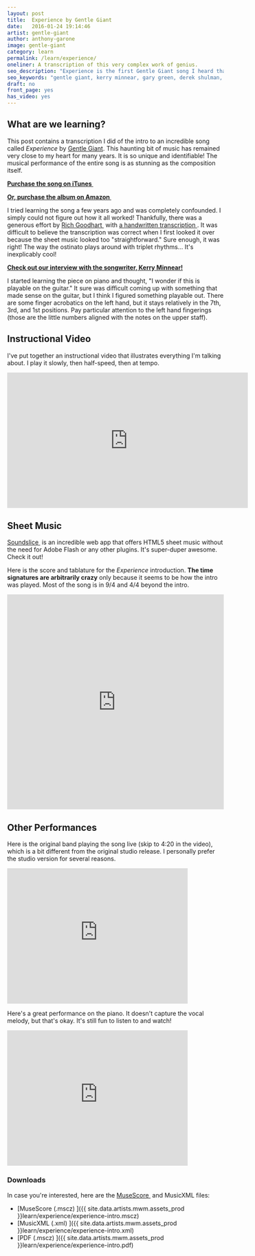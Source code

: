 ```yaml
---
layout: post
title:  Experience by Gentle Giant
date:   2016-01-24 19:14:46
artist: gentle-giant
author: anthony-garone
image: gentle-giant
category: learn
permalink: /learn/experience/
oneliner: A transcription of this very complex work of genius.
seo_description: "Experience is the first Gentle Giant song I heard that I absolutely couldn't figure out."
seo_keywords: "gentle giant, kerry minnear, gary green, derek shulman, ray shulman, phil shulman"
draft: no
front_page: yes
has_video: yes
---
```

## What are we learning?

This post contains a transcription I did of the intro to an incredible song called *Experience* by [Gentle Giant](/discover/gentle-giant). This haunting bit of music has remained very close to my heart for many years. It is so unique and identifiable! The musical performance of the entire song is as stunning as the composition itself.

**[Purchase the song on iTunes&nbsp;<i class="non-mwm fa fa-external-link-square"></i>](https://itunes.apple.com/us/album/experience/id731938339?i=731938359)**

**[Or, purchase the album on Amazon&nbsp;<i class="non-mwm fa fa-external-link-square"></i>](https://www.amazon.com/gp/product/B002SXSQ2Q)**

I tried learning the song a few years ago and was completely confounded. I simply could not figure out how it all worked! Thankfully, there was a generous effort by [Rich Goodhart&nbsp;<i class="non-mwm fa fa-external-link-square"></i>](http://richgoodhart.com/) with [a handwritten transcription&nbsp;<i class="non-mwm fa fa-external-link-square"></i>](http://www.blazemonger.com/GG/Sheet_music). It was difficult to believe the transcription was correct when I first looked it over because the sheet music looked too "straightforward." Sure enough, it was right! The way the ostinato plays around with triplet rhythms... It's inexplicably cool!

**[Check out our interview with the songwriter, Kerry Minnear!](/interview/kerry-minnear)**

I started learning the piece on piano and thought, "I wonder if this is playable on the guitar." It sure was difficult coming up with something that made sense on the guitar, but I think I figured something playable out. There are some finger acrobatics on the left hand, but it stays relatively in the 7th, 3rd, and 1st positions. Pay particular attention to the left hand fingerings (those are the little numbers aligned with the notes on the upper staff).

## Instructional Video

I've put together an instructional video that illustrates everything I'm talking about. I play it slowly, then half-speed, then at tempo.

<div class="video-wrapper"><iframe width="560" height="315" src="https://www.youtube.com/embed/MzQMhJhY1RY" frameborder="0" allowfullscreen></iframe></div>

## Sheet Music

[Soundslice&nbsp;<i class="non-mwm fa fa-external-link-square"></i>](http://soundslice.com) is an incredible web app that offers HTML5 sheet music without the need for Adobe Flash or any other plugins. It's super-duper awesome. Check it out!

Here is the score and tablature for the *Experience* introduction. **The time signatures are arbitrarily crazy** only because it seems to be how the intro was played. Most of the song is in 9/4 and 4/4 beyond the intro.

<iframe src="https://www.soundslice.com/scores/39032/embed/" width="100%" height="500" frameBorder="0" allowfullscreen></iframe>

## Other Performances

Here is the original band playing the song live (skip to 4:20 in the video), which is a bit different from the original studio release. I personally prefer the studio version for several reasons.

<div class="video-wrapper">
<iframe width="420" height="315" src="https://www.youtube.com/embed/r46aOKsFm5U" frameborder="0" allowfullscreen></iframe>
</div>

Here's a great performance on the piano. It doesn't capture the vocal melody, but that's okay. It's still fun to listen to and watch!

<div class="video-wrapper">
<iframe width="420" height="315" src="https://www.youtube.com/embed/n3Lmc-5oj-k" frameborder="0" allowfullscreen></iframe>
</div>

### Downloads

In case you're interested, here are the [MuseScore&nbsp;<i class="non-mwm fa fa-external-link-square"></i>](http://musescore.org) and MusicXML files:

- [MuseScore (.mscz)&nbsp;<i class="fa fa-download"></i>]({{ site.data.artists.mwm.assets_prod }}learn/experience/experience-intro.mscz)
- [MusicXML (.xml)&nbsp;<i class="fa fa-download"></i>]({{ site.data.artists.mwm.assets_prod }}learn/experience/experience-intro.xml)
- [PDF (.mscz)&nbsp;<i class="fa fa-download"></i>]({{ site.data.artists.mwm.assets_prod }}learn/experience/experience-intro.pdf)
